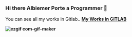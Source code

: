 ### Hi there Albiemer Porte a Programmer 👋

You can see all my works in Gitlab.. <a href="https://gitlab.com/albiemerporte"><b>My Works in GITLAB<b></a>

<!--

Here are some ideas to get you started:

- 🔭 I’m currently working on ...
- 🌱 I’m currently learning ...
- 👯 I’m looking to collaborate on ...
- 🤔 I’m looking for help with ...
- 💬 Ask me about ...
- 📫 How to reach me: ...
- 😄 Pronouns: ...
- ⚡ Fun fact: ...
-->

![ezgif com-gif-maker](https://github.com/albiemer/albiemer/assets/36027987/36a5545b-fdb6-4490-824e-4e42c33c3923)
